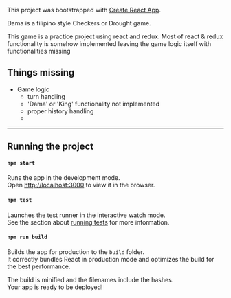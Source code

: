 This project was bootstrapped with [Create React App](https://github.com/facebookincubator/create-react-app).

Dama is a filipino style Checkers or Drought game.

This game is a practice project using react and redux. Most of react & redux functionality is somehow implemented leaving the game logic itself with functionalities missing  

## Things missing

- Game logic
  - turn handling
  - 'Dama' or 'King' functionality  not implemented
  - proper history handling
  -
  
<hr>

## Running the project
#### `npm start`

Runs the app in the development mode.<br>
Open [http://localhost:3000](http://localhost:3000) to view it in the browser.


#### `npm test`

Launches the test runner in the interactive watch mode.<br>
See the section about [running tests](#running-tests) for more information.

#### `npm run build`

Builds the app for production to the `build` folder.<br>
It correctly bundles React in production mode and optimizes the build for the best performance.

The build is minified and the filenames include the hashes.<br>
Your app is ready to be deployed!

